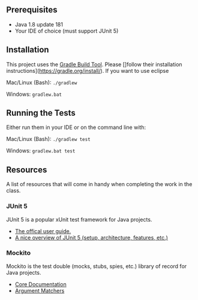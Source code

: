 ## Prerequisites

- Java 1.8 update 181
- Your IDE of choice (must support JUnit 5)

## Installation

This project uses the [Gradle Build Tool](https://gradle.org/). Please []follow their installation instructions](https://gradle.org/install/). If you want to use eclipse

Mac/Linux (Bash): `./gradlew`

Windows: `gradlew.bat`

## Running the Tests

Either run them in your IDE or on the command line with:

Mac/Linux (Bash): `./gradlew test`

Windows: `gradlew.bat test`

## Resources

A list of resources that will come in handy when completing the work in the class.

### JUnit 5

JUnit 5 is a popular xUnit test framework for Java projects.

- [The offical user guide.](https://junit.org/junit5/docs/current/user-guide/)
- [A nice overview of JUnit 5 (setup, architecture, features, etc.)](https://blog.codefx.org/libraries/junit-5-setup/)

### Mockito 

Mockito is the test double (mocks, stubs, spies, etc.) library of record for Java projects.

- [Core Documentation](http://static.javadoc.io/org.mockito/mockito-core/2.23.0/org/mockito/Mockito.html)
- [Argument Matchers](http://static.javadoc.io/org.mockito/mockito-core/2.23.0/org/mockito/ArgumentMatchers.html)